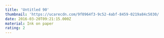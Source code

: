 ```yaml
---
title: 'Untitled 90'
thumbnail: 'https://ucarecdn.com/9f0964f3-9c52-4abf-8459-0219a84c5030/'
date: 2016-03-20T09:21:15.000Z
material: Ink on paper
rating: 2
---
```

